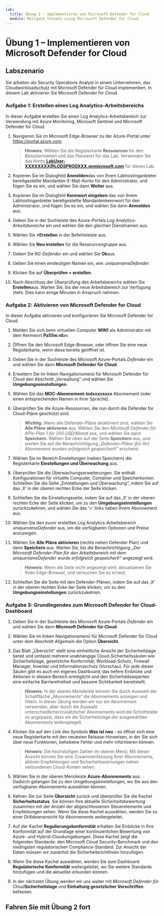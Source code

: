 ```yaml
---
lab:
  title: Übung 1 – Implementieren von Microsoft Defender for Cloud
  module: Mitigate threats using Microsoft Defender for Cloud
---
```


# Übung 1 – Implementieren von Microsoft Defender for Cloud

## Labszenario

Sie arbeiten als Security Operations Analyst in einem Unternehmen, das Cloudworkloadschutz mit Microsoft Defender für Cloud implementiert. In diesem Lab aktivieren Sie Microsoft Defender for Cloud.

### Aufgabe 1: Erstellen eines Log Analytics-Arbeitsbereichs

In dieser Aufgabe erstellen Sie einen Log Analytics-Arbeitsbereich zur Verwendung mit Azure Monitoring, Microsoft Sentinel und Microsoft Defender for Cloud.

1. Navigieren Sie im Microsoft Edge-Browser zu der Azure-Portal unter <https://portal.azure.com>.

    >**Hinweis:** Wählen Sie die Registerkarte **Ressourcen** für den *Benutzernamen* und das *Passwort* für das Lab. Verwenden Sie das Konto **<LabUser-XXXXXXXX@LODSPRODXXX.onmicrosoft.com>** für dieses Lab.

1. Kopieren Sie im Dialogfeld **Anmelden**das von Ihrem Labhostinganbieter bereitgestellte Mandanten-E-Mail-Konto für den Administrator, und fügen Sie es ein, und wählen Sie dann **Weiter** aus.

1. Kopieren Sie im Dialogfeld **Kennwort eingeben** das von Ihrem Labhostinganbieter bereitgestellte Mandantenkennwort für den Administrator, und fügen Sie es ein, und wählen Sie dann **Anmelden** aus.

1. Geben Sie in der Suchleiste des Azure-Portals *Log Analytics- Arbeitsbereiche* ein und wählen Sie den gleichen Dienstnamen aus.

1. Wählen Sie **+Erstellen** in der Befehlsleiste aus.

1. Wählen Sie **Neu erstellen** für die Ressourcengruppe aus.

1. Geben Sie *RG-Defender* ein und wählen Sie **Ok**aus.

1. Geben Sie einen eindeutigen Namen ein, wie: *uniquenameDefender*.

1. Klicken Sie auf **Überprüfen + erstellen**.

1. Nach Abschluss der Überprüfung des Arbeitsbereichs wählen Sie **Erstellen**aus. Warten Sie, bis der neue Arbeitsbereich zur Verfügung steht. Dies kann einige Minuten in Anspruch nehmen.

### Aufgabe 2: Aktivieren von Microsoft Defender for Cloud

In dieser Aufgabe aktivieren und konfigurieren Sie Microsoft Defender for Cloud.

1. Melden Sie sich beim virtuellen Computer **WIN1** als Administrator mit dem Kennwort **Pa55w.rd**an.  

1. Öffnen Sie den Microsoft Edge-Browser, oder öffnen Sie eine neue Registerkarte, wenn diese bereits geöffnet ist.

1. Geben Sie in der Suchleiste des Microsoft Azure-Portals *Defender* ein und wählen Sie dann **Microsoft Defender für Cloud**.

1. Erweitern Sie im linken Navigationsmenü für Microsoft Defender für Cloud den Abschnitt „Verwaltung" und wählen Sie **Umgebungseinstellungen**.

1. Wählen Sie das **MOC-Abonnement-lodxxxxxxxx** Abonnement (oder einen entsprechenden Namen in Ihrer Sprache).

1. Überprüfen Sie die Azure-Ressourcen, die nun durch die Defender for Cloud-Pläne geschützt sind.

    >**Wichtig:** Wenn alle Defender-Pläne *deaktiviert* sind, wählen Sie **Alle Pläne aktivieren** aus. Wählen Sie den *Microsoft Defender für APIs-Plan 1 für 200 USD/Monat* aus, und wählen Sie dann **Speichern**. Wählen Sie oben auf der Seite **Speichern** aus, und warten Sie auf die Benachrichtigung *„Defender-Pläne (für Ihr) Abonnement wurden erfolgreich gespeichert!“* erscheint.

1. Wählen Sie im Bereich Einstellungen (neben Speichern) die Registerkarte **Einstellungen und Überwachung** aus.

1. Überprüfen Sie die Überwachungserweiterungen. Sie enthält Konfigurationen für virtuelle Computer, Container und Speicherkonten. Schließen Sie die Seite „Einstellungen und Überwachung“, indem Sie auf das ‚X‘ in der oberen rechten Ecke der Seite klicken.

1. Schließen Sie die Einstellungsseite, indem Sie auf das ‚X‘ in der oberen rechten Ecke der Seite klicken, um zu den **Umgebungseinstellungen** zurückzukehren, und wählen Sie das '>' links neben Ihrem Abonnement aus.

1. Wählen Sie den zuvor erstellten Log Analytics-Arbeitsbereich *uniquenameDefender* aus, um die verfügbaren Optionen und Preise anzuzeigen.

1. Wählen Sie **Alle Pläne aktivieren** (rechts neben Defender Plan) und dann **Speichern** aus. Warten Sie, bis die Benachrichtigung *„Der Microsoft Defender-Plan für den Arbeitsbereich mit dem uniquenameDefender wurde erfolgreich gespeichert!“* angezeigt wird.

    >**Hinweis:** Wenn die Seite nicht angezeigt wird, aktualisieren Sie Ihren Edge-Browser, und versuchen Sie es erneut.

1. Schließen Sie die Seite mit den Defender-Plänen, indem Sie auf das ‚X‘ in der oberen rechten Ecke der Seite klicken, um zu den **Umgebungseinstellungen** zurückzukehren.

### Aufgabe 3: Grundlegendes zum Microsoft Defender for Cloud-Dashboard

1. Geben Sie in der Suchleiste des Microsoft Azure-Portals *Defender* ein und wählen Sie dann **Microsoft Defender für Cloud**.

1. Wählen Sie im linken Navigationsmenü für Microsoft Defender für Cloud unter dem Abschnitt *Allgemein* die Option **Übersicht**.

1. Das Blatt „Übersicht“ stellt eine einheitliche Ansicht der Sicherheitslage bereit und umfasst mehrere unabhängige Cloud-Sicherheitssäulen wie Sicherheitslage, gesetzliche Konformität, Workload-Schutz, Firewall Manager, Inventar und Informationsschutz (Vorschau). Für jede dieser Säulen gibt es auch ein eigenes Dashboard, das tiefere Einblicke und Aktionen in diesem Bereich ermöglicht und den Sicherheitsexperten eine einfache Barrierefreiheit und bessere Sichtbarkeit bereitstellt.

    >**Hinweis:** In der oberen Menüleiste können Sie durch Auswahl der Schaltfläche „Abonnements“ die Abonnements anzeigen und filtern. In dieser Übung werden wir nur ein Abonnement verwenden, aber durch die Auswahl unterschiedlicher/zusätzlicher Abonnements wird die Schnittstelle so angepasst, dass sie die Sicherheitslage der ausgewählten Abonnements widerspiegelt

1. Klicken Sie auf den Link des Symbols **Was ist neu** - es öffnet sich eine neue Registerkarte mit den neuesten Release-Hinweisen, in der Sie sich über neue Funktionen, behobene Fehler und mehr informieren können.

    >**Hinweis:** Die hochstufigen Zahlen im oberen Menü; Mit dieser Ansicht können Sie eine Zusammenfassung Ihrer Abonnements, aktiven Empfehlungen und Sicherheitswarnungen neben verbundenen Cloud-Konten sehen.

1. Wählen Sie in der oberen Menüleiste **Azure-Abonnements** aus. Dadurch gelangen Sie zu den Umgebungseinstellungen, wo Sie aus den verfügbaren Abonnements auswählen können.

1. Kehren Sie zur Seite **Übersicht** zurück und überprüfen Sie die Kachel **Sicherheitsstatus**. Sie können Ihre aktuelle *Sicherheitsbewertung* zusammen mit der Anzahl der abgeschlossenen Steuerelemente und Empfehlungen sehen. Wenn Sie diese Kachel auswählen, werden Sie zu einer Drilldownansicht für Abonnements weitergeleitet.

1. Auf der Kachel **Regulierungskonformität** erhalten Sie Einblicke in Ihre Konformität auf der Grundlage einer kontinuierlichen Bewertung von Azure- und Hybrid-Cloudumgebungen. Diese Kachel zeigt die folgenden Standards: den Microsoft Cloud Security-Benchmark und den niedrigsten regulatorischen Compliance-Standard. Zur Ansicht der Daten müssen wir zunächst die Sicherheitsrichtlinien hinzufügen.

1. Wenn Sie diese Kachel auswählen, werden Sie zum Dashboard **Regulatorische Konformität** weitergeleitet, wo Sie weitere Standards hinzufügen und die aktuellen erkunden können.

1. In der nächsten Übung werden wir uns weiter mit *Microsoft Defender für Cloud***Sicherheitslage** und **Einhaltung gesetzlicher Vorschriften** befassen.

## Fahren Sie mit Übung 2 fort
